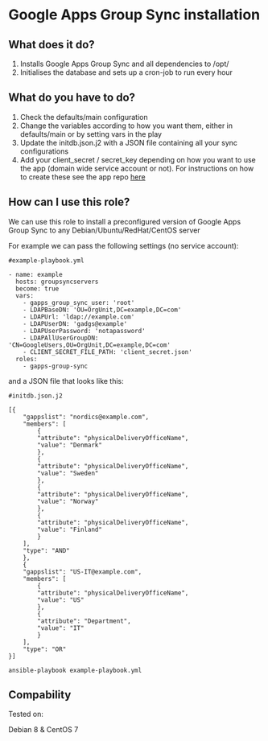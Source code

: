 # Google Apps Group Sync installation

## What does it do?

1. Installs Google Apps Group Sync and all dependencies to /opt/
2. Initialises the database and sets up a cron-job to run every hour

## What do you have to do?

1. Check the defaults/main configuration
2. Change the variables according to how you want them, either in defaults/main or by setting vars in the play
3. Update the initdb.json.j2 with a JSON file containing all your sync configurations
4. Add your client_secret / secret_key depending on how you want to use the app (domain wide service account or not). For instructions on how to create these see the app repo [here](https://github.com/pppontusw/gapps-ad-groups-sync)

## How can I use this role?

We can use this role to install a preconfigured version of Google Apps Group Sync to any Debian/Ubuntu/RedHat/CentOS server

For example we can pass the following settings (no service account):

```
#example-playbook.yml

- name: example
  hosts: groupsyncservers
  become: true
  vars: 
    - gapps_group_sync_user: 'root'
    - LDAPBaseDN: 'OU=OrgUnit,DC=example,DC=com'
    - LDAPUrl: 'ldap://example.com'
    - LDAPUserDN: 'gadgs@example'
    - LDAPUserPassword: 'notapassword'
    - LDAPAllUserGroupDN: 'CN=GoogleUsers,OU=OrgUnit,DC=example,DC=com'
    - CLIENT_SECRET_FILE_PATH: 'client_secret.json'
  roles:
    - gapps-group-sync
```

and a JSON file that looks like this:

```
#initdb.json.j2

[{
    "gappslist": "nordics@example.com",
    "members": [
        {
        "attribute": "physicalDeliveryOfficeName",
        "value": "Denmark"
        },
        {
        "attribute": "physicalDeliveryOfficeName",
        "value": "Sweden"
        },
        {
        "attribute": "physicalDeliveryOfficeName",
        "value": "Norway"
        },
        {
        "attribute": "physicalDeliveryOfficeName",
        "value": "Finland"
        }
    ],
    "type": "AND"
    },
    {
    "gappslist": "US-IT@example.com",
    "members": [
        {
        "attribute": "physicalDeliveryOfficeName",
        "value": "US"
        },
        {
        "attribute": "Department",
        "value": "IT"
        }
    ],
    "type": "OR"
}]
```

``` ansible-playbook example-playbook.yml ```

## Compability

Tested on:

Debian 8 & CentOS 7